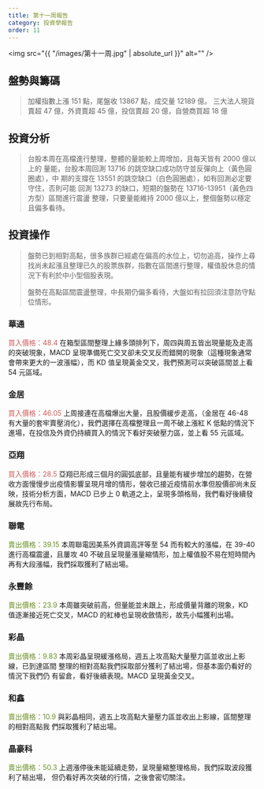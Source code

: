 ```yaml
---
title: 第十一周報告
category: 投資學報告
order: 11
---
```


<span class="image fit"><img src="{{ "/images/第十一周.jpg" | absolute_url }}" alt="" /></span>

## 盤勢與籌碼
> 加權指數上漲 151 點，尾盤收 13867 點，成交量 12189 億。
> 三大法人現貨賣超 47 億，外資賣超 45 億，投信賣超 20 億，自營商買超 18 億

## 投資分析
> 台股本周在高檔進行整理，整體的量能較上周增加，且每天皆有 2000 億以上的
量能，台股本周回測 13716 的跳空缺口成功防守並反彈向上（黃色圓圈處），中
期的支撐在 13551 的跳空缺口（白色圓圈處），如有回測必定要守住，否則可能
回測 13273 的缺口，短期的盤勢在 13716-13951（黃色四方型）區間進行震盪
整理，只要量能維持 2000 億以上，整個盤勢以穩定且偏多看待。

## 投資操作
> 盤勢已到相對高點，很多族群已經處在偏高的水位上，切勿追高，操作上尋找尚未起漲且整理已久的股票族群，指數在區間進行整理，權值股休息的情況下有利於中小型個股表現。
><p>盤勢在高點區間震盪整理，中長期仍偏多看待，大盤如有拉回須注意防守點位情形。</p>

### 華通
<font color="IndianRed">買入價格：48.4</font>
在箱型區間整理上緣多頭排列下，周四與周五皆出現量能及走高的突破現象，MACD 呈現準備死亡交叉卻未交叉反而錯開的現象（這種現象通常會帶來更大的一波漲幅），而 KD 值呈現黃金交叉，我們預測可以突破區間並上看 54 元區域。

### 金居
<font color="IndianRed">買入價格：46.05</font>
上周接連在高檔爆出大量，且股價緩步走高，（金居在 46-48 有大量的套牢賣壓消化），我們選擇在高檔整理且一周不破上漲紅 K 低點的情況下進場，在投信及外資仍持續買入的情況下看好突破壓力區，並上看 55 元區域。

### 亞翔
<font color="IndianRed">買入價格：28.5</font>
亞翔已形成三個月的圓弧底部，且量能有緩步增加的趨勢，在營收方面慢慢步出疫情影響呈現月增的情形，營收已接近疫情前水準但股價卻尚未反映，技術分析方面，MACD 已步上 0 軌道之上，呈現多頭格局，我們看好後續發展故先行布局。

### 聯電
<font color="OliveDrab">賣出價格：39.15</font>
本周聯電因美系外資調高評等至 54 而有較大的漲幅，在 39-40 進行高檔震盪，且屢攻 40 不破且呈現量漲量縮情形，加上權值股不易在短時間內再有大段漲幅，我們採取獲利了結出場。

### 永豐餘
<font color="OliveDrab">賣出價格：23.9</font>
本周雖突破前高，但量能並未跟上，形成價量背離的現象，KD 值逐漸接近死亡交叉，MACD 的紅棒也呈現收斂情形，故先小幅獲利出場。

### 彩晶
<font color="OliveDrab">賣出價格：9.83</font>
本周彩晶呈現緩漲格局，週五上攻高點大量壓力區並收出上影線，已到達區間
整理的相對高點我們採取部分獲利了結出場，但基本面仍看好的情況下我們仍
有留倉，看好後續表現。MACD 呈現黃金交叉。

### 和鑫
<font color="OliveDrab">賣出價格：10.9</font>
與彩晶相同，週五上攻高點大量壓力區並收出上影線，區間整理的相對高點我
們採取獲利了結出場。


### 晶豪科
<font color="OliveDrab">賣出價格：50.3</font>
上週漲停後未能延續走勢，呈現量縮整理格局，我們採取波段獲利了結出場，
但仍看好再次突破的行情，之後會密切關注。
